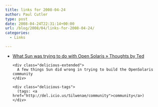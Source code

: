 ```yaml
---
title: links for 2008-04-24
author: Paul Cutler
type: post
date: 2008-04-24T22:31:14+00:00
url: /blog/2008/04/links-for-2008-04-24/
categories:
  - Links

---
```

<ul class="delicious">
  <li>
    <div class="delicious-link">
      <a href="http://thunk.org/tytso/blog/2008/04/19/what-sun-was-trying-to-do-with-open-solaris/">What Sun was trying to do with Open Solaris » Thoughts by Ted</a>
    </div>
    
    <div class="delicious-extended">
      A few things Sun did wrong in trying to build the OpenSolaris community
    </div>
    
    <div class="delicious-tags">
      (tags: <a href="http://del.icio.us/Silwenae/community">community</a>)
    </div>
  </li>
</ul>